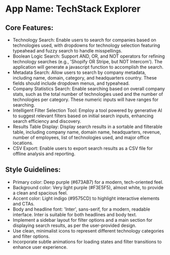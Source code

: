 # **App Name**: TechStack Explorer

## Core Features:

- Technology Search: Enable users to search for companies based on technologies used, with dropdowns for technology selection featuring typeahead and fuzzy search to handle misspellings.
- Boolean Logic Search: Support AND, OR, and NOT operators for refining technology searches (e.g., 'Shopify OR Stripe, but NOT Intercom'). The application will generate a javascript function to accomplish the search.
- Metadata Search: Allow users to search by company metadata, including name, domain, category, and headquarters country. These fields should include dropdown menus, and typeahead.
- Company Statistics Search: Enable searching based on overall company stats, such as the total number of technologies used and the number of technologies per category. These numeric inputs will have ranges for searching.
- Intelligent Filter Selection Tool: Employ a tool powered by generative AI to suggest relevant filters based on initial search inputs, enhancing search efficiency and discovery.
- Results Table Display: Display search results in a sortable and filterable table, including company name, domain name, headquarters, revenue, number of employees, list of technologies used, and major office locations.
- CSV Export: Enable users to export search results as a CSV file for offline analysis and reporting.

## Style Guidelines:

- Primary color: Deep purple (#673AB7) for a modern, tech-oriented feel.
- Background color: Very light purple (#F3E5F5), almost white, to provide a clean and spacious feel.
- Accent color: Light indigo (#9575CD) to highlight interactive elements and CTAs.
- Body and headline font: 'Inter', sans-serif, for a modern, readable interface. Inter is suitable for both headlines and body text.
- Implement a sidebar layout for filter options and a main section for displaying search results, as per the user-provided design.
- Use clean, minimalist icons to represent different technology categories and filter options.
- Incorporate subtle animations for loading states and filter transitions to enhance user experience.